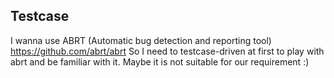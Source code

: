 ## Testcase

I wanna use ABRT (Automatic bug detection and reporting tool) https://github.com/abrt/abrt
So I need to testcase-driven at first to play with abrt and be familiar with it.
Maybe it is not suitable for our requirement :)
